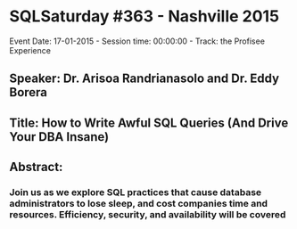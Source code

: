 # SQLSaturday #363 - Nashville 2015
Event Date: 17-01-2015 - Session time: 00:00:00 - Track: the Profisee Experience
## Speaker: Dr. Arisoa Randrianasolo and Dr. Eddy Borera
## Title: How to Write Awful SQL Queries (And Drive Your DBA Insane)
## Abstract:
### Join us as we explore SQL practices that cause database administrators to lose sleep, and cost companies time and resources.  Efficiency, security, and availability will be covered
